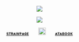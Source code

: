 <div align="center"> 
  
![](https://komarev.com/ghpvc/?username=bloodyworship&color=cac68f&label=<3&style=plastic)

<p align="center"> <img src="https://i.imgur.com/hoJ4OYi.png">


<div align="center"> 
 
<sub>[**sᴛʀᴀᴡᴘᴀɢᴇ**](https://sacrilegious.straw.page/)⠀⠀⠀<img width="20" src="https://file.garden/Zoh6AmUPgG7Qjqjt/helel/redcross">⠀⠀⠀[**ᴀᴛᴀʙᴏᴏᴋ**](https://oliver.atabook.org/)</sub>

<div align="center"> 
